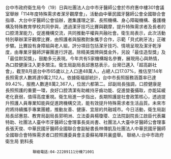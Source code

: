 台中市政府衛生局今（19）日與社團法人台中市牙醫師公會於市府惠中樓301會議室舉辦「114年度特殊需求者潔牙觀摩會」，活動由中華民國牙醫師公會全國聯合會指導、大台中牙醫師公會協辦，邀集護理之家、長照機構、身心障礙機構、養護機構及特殊教育學校共同參與，透過潔牙技巧比賽與觀摩，提升特殊需求者及長者的口腔清潔能力，促進機構交流，共同推動平權與共融社會。衛生局表示，此次活動特別舉辦潔牙觀摩比賽，由照護者與服務對象攜手合作，示範「貝式刷牙法」正確步驟。比賽設有身障組與老人組，評分項目包括潔牙技巧、情境呈現及潔牙乾淨度，由專業牙醫師評審團進行評選。除精美獎牌與獎金外，另設「最佳造型獎」及「最佳默契獎」，鼓勵多元表現。今年共有5家機構報名參賽，展現用心與熱情，為口腔健康注入更多關注。衛生局副局長邱惠慈表示，台灣已邁入「超高齡社會」，截至8月底台中市65歲以上人口達48萬人，占總人口17.07%，推估至114年長照需求人數將達9萬2,112人。依據衛福部統計，台中市長照服務涵蓋率已達89.42%，服務人數達8萬2,367人，位居六都第二。邱副局長強調，口腔健康是長照照護的重要一環，良好口腔清潔有助維持牙齒功能、促進營養攝取，亦能延緩老化衰弱，值得高度重視。衛生局進一步指出，長期照護是社會政策核心，透過提升照護人員專業知能與促進跨機構交流，能有效提升特殊需求者生活品質。未來市府將持續攜手專業團體，推動友善、健康、宜居的共融城市。今日活動，衛生局副局長邱惠慈、教育局副局長郭明洲、立法委員楊瓊瓔、立法院副院長江啟臣代表羅特助、社團法人臺中市牙醫師公會理事長吳尚書、社團法人大臺中牙醫師公會理事長張天俊、中華民國牙醫師全國聯合會副秘書長林傳凱及社團法人中華民國牙醫師全國聯合會特殊需求者口腔照護委員會主委蘇祐暉共襄盛舉。
                聯絡人:台中市政府衛生局 劉科長 
            
                聯絡電話:04-22289111分機71001
            